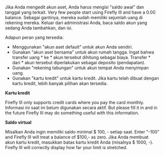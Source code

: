 Jika Anda mengedit akun aset, Anda harus mengisi "saldo awal" dan tanggal yang terkait. Very few people start using Firefly III and have a 0.00 balance. Sebagai gantinya, mereka sudah memiliki sejumlah uang di rekening mereka. Keluar dari administrasi Anda, baca saldo akun yang sedang Anda tambahkan, dan isi.

Adapun peran yang tersedia:

- Menggunakan "akun aset default" untuk akun Anda sendiri.
- Gunakan "akun aset bersama" untuk akun rumah tangga. Ingat bahwa transfer uang * ke * akun tersebut dihitung sebagai biaya. Transfer * dari * akun tersebut diperlakukan sebagai deposito (pendapatan).
- Gunakan "rekening tabungan" untuk akun tempat Anda menyimpan uang.
- Gunakan "kartu kredit" untuk kartu kredit. Jika kartu telah dibuat dengan kartu kredit, lebih banyak pilihan akan tersedia.

**Kartu kredit**

Firefly III only supports credit cards where you pay the card monthly. Informasi ini saat ini belum digunakan secara aktif. But please fill it in and in the future Firefly III may do something useful with this information.

**Saldo virtual**

Misalkan Anda ingin memiliki saldo minimal $ 100, - setiap saat. Enter "-100" and Firefly III will treat a balance of $100,- as zero. Jika Anda membuat akun kartu kredit, masukkan batas kartu kredit Anda (misalnya $ 1000, -). Firefly III will correctly display how far your limit is stretched.